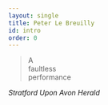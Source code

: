 ```yaml
---
layout: single
title: Peter Le Breuilly
id: intro
order: 0
---
```

<div>
<blockquote><span>A</span><br/>
<span class="alt-font">faultless</span><br/>
<span>performance</span></blockquote>
<cite>Stratford Upon Avon Herald</cite>
</div>